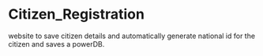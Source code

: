 # Citizen_Registration
website to save citizen details and automatically generate national id for the citizen and saves a powerDB.
